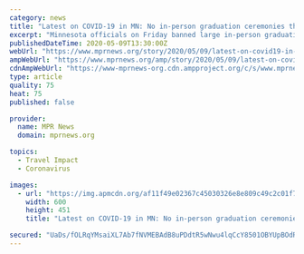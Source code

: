 ```yaml
---
category: news
title: "Latest on COVID-19 in MN: No in-person graduation ceremonies this year"
excerpt: "Minnesota officials on Friday banned large in-person graduation ceremonies to curb the spread of the coronavirus. And another development from Friday: Documents show Minnesota plans to spend up to $7 million to buy a cold-storage facility to use as a backup morgue as the state braces for more deaths."
publishedDateTime: 2020-05-09T13:30:00Z
webUrl: "https://www.mprnews.org/story/2020/05/09/latest-on-covid19-in-mn"
ampWebUrl: "https://www.mprnews.org/amp/story/2020/05/09/latest-on-covid19-in-mn"
cdnAmpWebUrl: "https://www-mprnews-org.cdn.ampproject.org/c/s/www.mprnews.org/amp/story/2020/05/09/latest-on-covid19-in-mn"
type: article
quality: 75
heat: 75
published: false

provider:
  name: MPR News
  domain: mprnews.org

topics:
  - Travel Impact
  - Coronavirus

images:
  - url: "https://img.apmcdn.org/af11f49e02367c45030326e8e809c49c2c01f78c/normal/30acd7-20200504-covid-resort-06.jpg"
    width: 600
    height: 451
    title: "Latest on COVID-19 in MN: No in-person graduation ceremonies this year"

secured: "UaDs/fOLRqYMsaiXL7Ab7fNVMEBAdB8uPDdtR5wNwu4lqCcY8501OBYUpBOdRSYmLfqPAf8G/Uh+FomqGmS1hSb6M/kNatNbv1UhjwYiydeaSKHPzEEgwXjXsI7XI6gTASDU+6RHckSIcsFeBv3gaaKszj30LENe3TTvCRef9ZwdoYVOTUPJLIzaIl+jO6Zfgp1BQF4McM+DGCfedAcqhUp7l7bpgTxudryCIub48jB4KlZ6oUvQhilW3TeimTF0uJIuhinBMJyrVUalCtx+8GOwEHvXiwAFm64nEwu3b3QgLkk9Ve/ynpjSk+O1kzNL;di87BdrvyTYX6YxPhZbFBw=="
---
```


